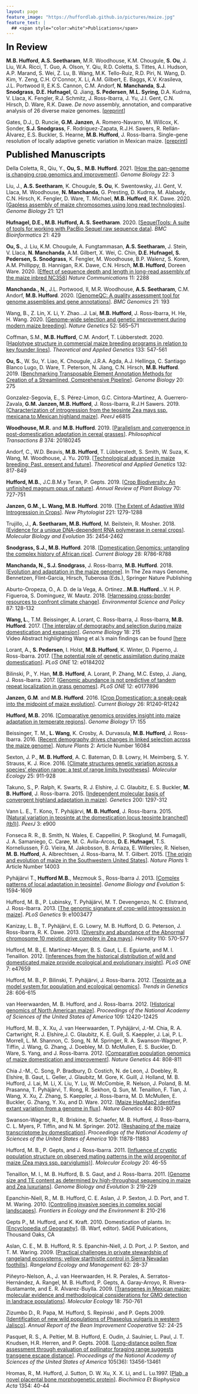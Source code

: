 ```yaml
---
layout: page
feature_image: "https://huffordlab.github.io/pictures/maize.jpg"
feature_text: |
  ## <span style="color:white">Publications</span>
---
```


<B><font size = "5" color="black">In Review</font></b><br />


<b>M.B. Hufford</b>, <b>A.S. Seetharam</b>, M.R. Woodhouse, K.M. Chougule, <b>S. Ou</b>, J. Liu, W.A. Ricci, T. Guo, A. Olson, Y. Qiu, R.D. Coletta, S. Tittes, A.I. Hudson, A.P. Marand, S. Wei, Z. Lu, B. Wang, M.K. Tello-Ruiz, R.D. Piri, N. Wang, D. Kim, Y. Zeng, C.H. O'Connor, X. Li, A.M. Gilbert, E. Baggs, K.V. Krasileva, J.L. Portwood II, E.K.S. Cannon, C.M. Andorf, <b>N. Manchanda</b>, <b>S.J. Snodgrass</b>, <b>D.E. Hufnagel</b>, Q. Jiang, <b>S. Pedersen</b>, <b>M.L. Syring</b>, D.A. Kudrna, V. Llaca, K. Fengler, R.J. Schmitz, J. Ross-Ibarra, J. Yu, J.I. Gent, C.N. Hirsch, D. Ware, R.K. Dawe. <i>De novo</i> assembly, annotation, and comparative analysis of 26 diverse maize genomes. [<a href="https://doi.org/10.1101/2021.01.14.426684">preprint</a>]

Gates, D.J., D. Runcie, <b>G.M. Janzen</b>, A. Romero-Navarro, M. Willcox, K. Sonder, <b>S.J. Snodgrass</b>, F. Rodríguez-Zapata, R.J.H. Sawers, R. Rellán-Álvarez, E.S. Buckler, S. Hearne, <b>M.B. Hufford</b>, J. Ross-Ibarra. Single-gene resolution of locally adaptive genetic variation in Mexican maize. [<a href="https://doi.org/10.1101/706739">preprint</a>]


<B><font size = "5" color="black">Published Manuscripts</font></b><br />


Della Coletta, R., Qiu, Y., <b>Ou, S.</b>, <b>M.B. Hufford</b>. 2021. [<a href="https://doi.org/10.1186/s13059-020-02224-8">How the pan-genome is changing crop genomics and improvement</a>]. <i>Genome Biology</i> 22: 3

Liu, J., <b>A.S. Seetharam</b>, K. Chougule, <b>S. Ou</b>, K. Swentowsky, J.I. Gent, V. Llaca, M. Woodhouse, <b>N. Manchanda</b>, G. Presting, D. Kudrna, M. Alabady, C.N. Hirsch, K. Fengler, D. Ware, T. Michael, <b>M.B. Hufford</b>, R.K. Dawe. 2020. [<a href="https://doi.org/10.1186/s13059-020-02029-9">Gapless assembly of maize chromosomes using long read technologies</a>]. <i>Genome Biology</i> 21: 121

<b>Hufnagel, D.E., M.B. Hufford, A. S. Seetharam</b>. 2020. [<a href="https://doi.org/10.1186/s12859-020-03751-8">SequelTools: A suite of tools for working with PacBio Sequel raw sequence data</a>]. <i>BMC Bioinformatics</i> 21: 429

<b>Ou, S.</b>, J. Liu, K.M. Chougule, A. Fungtammasan, <b>A.S. Seetharam</b>, J. Stein, V. Llaca, <b>N. Manchanda</b>, A.M. Gilbert, X. Wei, C. Chin, <b>D.E. Hufnagel, S. Pedersen, S. Snodgrass</b>, K. Fengler, M. Woodhouse, B.P. Walenz, S. Koren, A.M. Phillippy, B. Hannigan, R.K. Dawe, C.N. Hirsch, <b>M.B. Hufford</b>, Doreen Ware. 2020. [<a href="https://doi.org/10.1038/s41467-020-16037-7">Effect of sequence depth and length in long-read assembly of the maize inbred NC358</a>] <i>Nature Communications</i> 11: 2288

<b>Manchanda., N.</b>, J.L. Portwood, II, M.R. Woodhouse, <b>A.S. Seetharam</b>, C.M. Andorf, <b>M.B. Hufford</b>. 2020. [<a href="https://doi.org/10.1186/s12864-020-6568-2">GenomeQC: A quality assessment tool for genome assemblies and gene annotations</a>]. <i>BMC Genomics</i> 21: 193

Wang, B., Z. Lin, X. Li, Y. Zhao...J. Lai, <b>M.B. Hufford</b>, J. Ross-Ibarra, H. He, H. Wang. 2020. [<a href="https://doi.org/10.1038/s41588-020-0616-3">Genome-wide selection and genetic improvement during modern maize breeding</a>]. <i>Nature Genetics</i> 52: 565–571

Coffman, S.M., <b>M.B. Hufford</b>, C.M. Andorf, T. Lübberstedt. 2020. [<a href="https://doi.org/10.1007/s00122-019-03486-y">Haplotype structure in commercial maize breeding programs in relation to key founder lines</a>]. <i>Theoretical and Applied Genetics</i> 133: 547-561

<b>Ou, S.</b>, W. Su, Y. Liao, K. Chougule, J.R.A. Agda, A.J. Hellinga, C. Santiago Blanco Lugo, D. Ware, T. Peterson, N. Jiang, C.N. Hirsch, <b>M.B. Hufford</b>. 2019. [<a href="https://doi.org/10.1186/s13059-019-1905-y">Benchmarking Transposable Element Annotation Methods for Creation of a Streamlined, Comprehensive Pipeline</a>]. <i>Genome Biology</i> 20: 275

Gonzalez-Segovia, E., S. Pérez-Limon, G.C. Cíntora-Martínez, A. Guerrero-Zavala, <b>G.M. Janzen, M.B. Hufford</b>, J. Ross-Ibarra, R.J.H Sawers. 2019. [<a href="https://doi.org/10.7717/peerj.6815">Characterization of  introgression from the teosinte Zea mays ssp. mexicana to Mexican highland maize</a>]. <i>PeerJ</i> e6815

<b>Woodhouse, M.R.</b> and <b>M.B. Hufford</b>. 2019. [<a href="https://doi.org/10.1098/rstb.2018.0245">Parallelism and convergence in post-domestication adaptation in cereal grasses</a>]. <i>Philosophical Transactions B</i> 374: 20180245

Andorf, C., W.D. Beavis, <b>M.B. Hufford</b>, T. Lübberstedt, S. Smith, W. Suza, K. Wang, M. Woodhouse, J. Yu. 2019. [<a href="https://doi.org/10.1007/s00122-019-03306-3">Technological advanced in maize breeding: Past, present and future</a>]. <i>Theoretical and Applied Genetics</i> 132: 817-849

<b>Hufford, M.B.</b>, J.C.B.M.y Teran, P. Gepts. 2019. [<a href="https://doi.org/10.1146/annurev-arplant-042817-040240">Crop Biodiversity: An unfinished magnum opus of nature</a>]. <i>Annual Review of Plant Biology</i> 70: 727-751

<b>Janzen, G.M., L. Wang, M.B. Hufford</b>. 2019. [<a href="https://doi.org/10.1111/nph.15457">The Extent of Adaptive Wild Introgression in Crops</a>]. <i>New Phytologist</i> 221: 1279-1288

Trujillo, J., <b>A. Seetharam, M.B. Hufford</b>, M. Beilstein, R. Mosher. 2018. [<a href="https://doi.org/10.1093/molbev/msy146">Evidence for a unique DNA-dependent RNA polymerase in cereal crops</a>]. <i>Molecular Biology and Evolution</i> 35: 2454-2462

<b>Snodgrass, S.J., M.B. Hufford</b>. 2018. [<a href="https://doi.org/10.1016/j.cub.2018.05.072">Domestication Genomics: untangling the complex history of African rice</a>]. <i>Current Biology</i> 28: R786-R788

<b>Manchanda, N., S.J. Snodgrass</b>, J. Ross-Ibarra, <b>M.B. Hufford</b>. 2018. [<a href="https://doi.org/10.1007/978-3-319-97427-9_19">Evolution and adaptation in the maize genome</a>]. In The Zea mays Genome, Bennetzen, Flint-Garcia, Hirsch, Tuberosa (Eds.), Springer Nature Publishing

Aburto-Oropeza, O., A. D. de la Vega, A. Ortinez...<b>M.B. Hufford</b>...V. H. P. Figueroa, S. Dominguez, W. Mautz. 2018. [<a href="https://doi.org/10.1016/j.envsci.2018.01.001">Harnessing cross-border resources to confront climate change</a>]. <i>Environmental Science and Policy</i> 87: 128-132

<b>Wang, L.</b>, T.M. Beissinger, A. Lorant, C. Ross-Ibarra, J. Ross-Ibarra, <b>M.B. Hufford</b>. 2017. [<a href="https://doi.org/10.1186/s13059-017-1346-4">The interplay of demography and selection during maize domestication and expansion</a>]. <i>Genome Biology</i> 18: 215<br>
Video Abstract highlighting Wang et al.’s main findings can be found [<a href="https://www.youtube.com/watch?reload=9&v=KgIUGHEZ2nM">here</a>

Lorant, A., <b>S. Pedersen</b>, I. Holst, <b>M.B. Hufford</b>, K. Winter, D. Piperno, J. Ross-Ibarra. 2017. [<a href="https://doi.org/10.1371/journal.pone.0184202">The potential role of genetic assimilation during maize domestication</a>]. <i>PLoS ONE</i> 12: e0184202

Bilinski, P., Y. Han, <b>M.B. Hufford</b>, A. Lorant, P. Zhang, M.C. Estep, J. Jiang, J. Ross-Ibarra. 2017. [<a href="https://doi.org/10.1371/journal.pone.01778966">Genomic abundance is not predictive of tandem repeat localization in grass genomes</a>]. <i>PLoS ONE</i> 12: e0177896

<b>Janzen, G.M</b>. and <b>M.B. Hufford</b>. 2016. [<a href="https://doi.org/10.1016/j.cub.2016.10.045">Crop Domestication: a sneak-peak into the midpoint of maize evolution</a>]. <i>Current Biology</i> 26: R1240-R1242

<b>Hufford, M.B.</b> 2016. [<a href="https://doi.org/10.1186/s13059-016-1020-2">Comparative genomics provides insight into maize adaptation in temperate regions</a>]. <i>Genome Biology</i> 17: 155

Beissinger, T. M., <b>L. Wang</b>, K. Crosby, A. Durvasula, <b>M.B. Hufford</b>, J. Ross-Ibarra. 2016. [<a href="https://doi.org/10.1038/nplants.2016.84">Recent demography drives changes in linked selection across the maize genome</a>]. <i>Nature Plants</i> 2: Article Number 16084

Sexton, J. P., <b>M. B. Hufford</b>, A. C. Bateman, D. B. Lowry, H. Meimberg, S. Y. Strauss, K. J. Rice. 2016. [<a href="https://doi.org/10.1111/mec.13528">Climate structures genetic variation across a species’ elevation range: a test of range limits hypotheses</a>]. <i>Molecular Ecology</i> 25: 911-928

Takuno, S., P. Ralph, K. Swarts, R. J. Elshire, J. C. Glaubitz, E. S. Buckler, <b>M. B. Hufford</b>, J. Ross-Ibarra. 2015. [<a href="https://doi.org/10.1534/genetics.115.178327">Independent molecular basis of convergent highland adaptation in maize</a>]. <i>Genetics</i> 200: 1297-312

Vann L. E., T. Kono, T. Pyhäjärvi, <b>M. B. Hufford</b>, J. Ross-Ibarra. 2015. [<a href="https://doi.org/10.7717/peerj.900">Natural variation in teosinte at the domestication locus teosinte branched1 (tb1)</a>]. <i>PeerJ</i> 3: e900

Fonseca R. R., B. Smith, N. Wales, E. Cappellini, P. Skoglund, M. Fumagalli, J. A. Samaniego, C. Carøe, M. C. Avila-Arcos, <b>D. E. Hufnagel</b>, T.S. Korneliussen, F.G. Vieira, M. Jakobsson, B. Arriaza, E. Willerslev, R. Nielsen, <b>M. B. Hufford</b>, A. Albrechtsen, J. Ross-Ibarra, M. T. Gilbert. 2015. [<a href="https://doi.org/10.1038/nplants.2014.3">The origin and evolution of maize in the Southwestern United States</a>]. <i>Nature Plants</i> 1: Article Number 14003

Pyhäjärvi T., <b>Hufford M.B.</b>, Mezmouk S., Ross-Ibarra J. 2013. [<a href="https://doi.org/10.1093/gbe/evt109">Complex patterns of local adaptation in teosinte</a>]. <i>Genome Biology and Evolution</i> 5: 1594-1609

Hufford, M. B., P. Lubinsky, T. Pyhäjärvi, M. T. Devengenzo, N. C. Ellstrand, J. Ross-Ibarra. 2013. [<a href="https://doi.org/10.1371/journal.pgen.1003477">The genomic signature of crop-wild introgression in maize</a>]. <i>PLoS Genetics</i> 9: e1003477

Kanizay, L. B., T. Pyhäjärvi, E. G. Lowry, M. B. Hufford, D. G. Peterson, J. Ross-Ibarra, R. K. Dawe. 2013. [<a href="https://doi.org/10.1038/hdy.2013.2">Diversity and abundance of the Abnormal chromosome 10 meiotic drive complex in Zea mays</a>]. <i>Heredity</i> 110: 570-577

Hufford, M. B., E. Martínez-Meyer, B. S. Gaut, L. E. Eguiarte, and M. I. Tenaillon. 2012. [<a href="https://doi.org/10.1371/journal.pone.0047659">Inferences from the historical distribution of wild and domesticated maize provide ecological and evolutionary insight</a>]. <i>PLoS ONE</i> 7: e47659

Hufford, M. B., P. Bilinski, T. Pyhäjärvi, J. Ross-Ibarra. 2012. [<a href="https://doi.org/10.1016/j.tig.2012.08.004">Teosinte as a model system for population and ecological genomics</a>]. <i>Trends in Genetics</i> 28: 606-615

van Heerwaarden, M. B. Hufford, and J. Ross-Ibarra. 2012. [<a href="https://doi.org/10.1073/pnas.1209275109">Historical genomics of North American maize</a>]. <i>Proceedings of the National Academy of Sciences of the United States of America</i> 109: 12420-12425

Hufford, M. B., X. Xu, J. van Heerwaarden, T. Pyhäjärvi, J.-M. Chia, R. A. Cartwright, R. J. Elshire,J. C. Glaubitz, K. E. Guill, S. Kaeppler, J. Lai, P. L. Morrell, L. M. Shannon, C. Song, N. M. Springer, R. A. Swanson-Wagner, P. Tiffin, J. Wang, G. Zhang, J. Doebley, M. D. McMullen, E. S. Buckler, D. Ware, S. Yang, and J. Ross-Ibarra. 2012. [<a href="https://doi.org/10.1038/ng.2309">Comparative population genomics of maize domestication and improvement</a>]. <i>Nature Genetics</i> 44: 808-811

Chia J.-M., C. Song, P. Bradbury, D. Costich, N. de Leon, J. Doebley, R. Elshire, B. Gaut, L. Geller, J. Glaubitz, M. Gore, K. Guill, J. Holland, M. B. Hufford, J. Lai, M. Li, X. Liu, Y. Lu, W. McCombie, R. Nelson, J. Poland, B. M. Prasanna, T. Pyhäjärvi, T. Rong, R. Sekhon, Q. Sun, M. Tenaillon, F. Tian, J. Wang, X. Xu, Z. Zhang, S. Kaeppler, J. Ross-Ibarra, M. D. McMullen, E. Buckler, G. Zhang, Y. Xu, and D. Ware. 2012. [<a href="https://doi.org/10.1038/ng.2313">Maize HapMap2 identifies extant variation from a genome in flux</a>]. <i>Nature Genetics</i> 44: 803-807

Swanson-Wagner, R., R. Briskine, R. Schaefer, M. B. Hufford, J. Ross-Ibarra, C. L. Myers, P. Tiffin, and N. M. Springer. 2012. [<a href="https://doi.org/10.1073/pnas.1201961109">Reshaping of the maize transcriptome by domestication</a>]. <i>Proceedings of the National Academy of Sciences of the United States of America</i> 109: 11878-11883

Hufford, M. B., P. Gepts, and J. Ross-Ibarra. 2011. [<a href="https://doi.org/10.1111/j.1365-294X.2010.04924.x">Influence of cryptic population structure on observed mating patterns in the wild progenitor of maize (Zea mays ssp. parviglumis)</a>]. <i>Molecular Ecology</i> 20: 46-55

Tenaillon, M. I., M. B. Hufford, B. S. Gaut, and J. Ross-Ibarra. 2011. [<a href="https://doi.org/10.1093/gbe/evr008">Genome size and TE content as determined by high-throughput sequencing in maize and Zea luxurians</a>]. <i>Genome Biology and Evolution</i> 3: 219-229

Epanchin-Niell, R., M. B. Hufford, C. E. Aslan, J. P. Sexton, J. D. Port, and T. M. Waring. 2010. [<a href="https://doi.org/10.1890/090029">Controlling invasive species in complex social landscapes</a>]. <i>Frontiers in Ecology and the Environment</i> 8: 210-216

Gepts P., M. Hufford, and K. Kraft. 2010. Domestication of plants. In: [<a href="http://dx.doi.org/10.4135/9781412939591">Encyclopedia of Geography</a>]. (B. Warf, editor). SAGE Publications, Thousand Oaks, CA

Aslan, C. E., M. B. Hufford, R. S. Epanchin-Niell, J. D. Port, J. P. Sexton, and T. M. Waring. 2009. [<a href="https://doi.org/10.2111/07-123">Practical challenges in private stewardship of rangeland ecosystems: yellow starthistle control in Sierra Nevadan foothills</a>]. <i>Rangeland Ecology and Management</i> 62: 28-37

Piñeyro-Nelson, A., J. van Heerwaarden, H. R. Perales, A. Serratos-Hernández, A. Rangel, M. B. Hufford, P. Gepts, A. Garay-Arroyo, R. Rivera-Bustamante, and E. R. Álvarez-Buylla. 2009. [<a href="https://dx.doi.org/10.1111%2Fj.1365-294X.2008.03993.x">Transgenes in Mexican maize: molecular evidence and methodological considerations for GMO detection in landrace populations</a>]. <i>Molecular Ecology</i> 18: 750-761

Zizumbo D., R. Papa, M. Hufford, S. Repinski , and P. Gepts.2009. [<a href="https://naldc-legacy.nal.usda.gov/naldc/download.xhtml?id=IND44207056&content=PDF">Identification of new wild populations of Phaseolus vulgaris in western Jalisco</a>]. <i>Annual Report of the Bean Improvement Cooperative</i> 52: 24-25

Pasquet, R. S., A. Peltier, M. B. Hufford, E. Oudin, J. Saulnier, L. Paul, J. T. Knudsen, H.R. Herren, and P. Gepts. 2008. [<a href="https://doi.org/10.1073/pnas.0806040105">Long-distance pollen flow assessment through evaluation of pollinator foraging range suggests transgene escape distance</a>]. <i>Proceedings of the National Academy of Sciences of the United States of America</i> 105(36): 13456-13461

Hromas, R., M. Hufford, J. Sutton, D. W. Xu, X. X. Li, and L. Lu.1997. [<a href="https://doi.org/10.1016/S0167-4781(97)00122-X">Plab, a novel placental bone morphogenetic protein</a>]. <i>Biochimica Et Biophysica Acta</i> 1354: 40-44